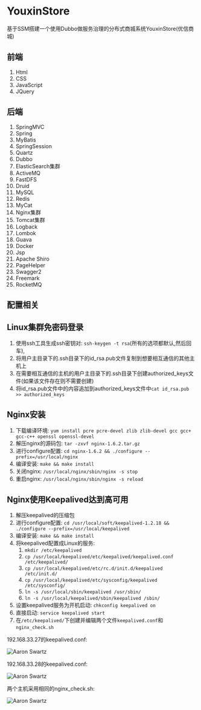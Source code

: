 # YouxinStore
基于SSM搭建一个使用Dubbo做服务治理的分布式商城系统YouxinStore(优信商城)

## 前端
1. Html
2. CSS
3. JavaScript
4. JQuery

## 后端
1. SpringMVC
2. Spring
3. MyBatis
4. SpringSession
5. Quartz
6. Dubbo
7. ElasticSearch集群
8. ActiveMQ
9. FastDFS
10. Druid
11. MySQL 
12. Redis
13. MyCat
14. Nginx集群
15. Tomcat集群
16. Logback
17. Lombok
18. Guava
19. Docker
20. Jsp
21. Apache Shiro
22. PageHelper
23. Swagger2
24. Freemark
25. RocketMQ


## 配置相关

## Linux集群免密码登录

1. 使用ssh工具生成ssh密钥对: `ssh-keygen -t rsa`(所有的选项都默认,然后回车),
2. 将用户主目录下的.ssh目录下的id_rsa.pub文件复制到想要相互通信的其他主机上
3. 在需要相互通信的主机的用户主目录下的.ssh目录下创建authorized_keys文件(如果该文件存在则不需要创建)
4. 将id_rsa.pub文件中的内容追加到authorized_keys文件中`cat id_rsa.pub >> authorized_keys`


## Nginx安装

1. 下载编译环境: `yum install pcre pcre-devel zlib zlib-devel gcc gcc+ gcc-c++ openssl openssl-devel `
2. 解压nginx的源码包: `tar -zxvf nginx-1.6.2.tar.gz`
3. 进行configure配置: `cd nginx-1.6.2 && ./configure --prefix=/usr/local/nginx`
4. 编译安装: `make && make install`
5. 关闭nginx: `/usr/local/nginx/sbin/nginx -s stop`
6. 重启nginx: `/usr/local/nginx/sbin/nginx -s reload`

## Nginx使用Keepalived达到高可用

1. 解压keepalived的压缩包
2. 进行configure配置: `cd /usr/local/soft/keepalived-1.2.18 && ./configure --prefix=/usr/local/keepalived`
3. 编译安装: `make && make install`
4. 将keepalived配置成Linux的服务:
	1. `mkdir /etc/keepalived`
	2. `cp /usr/local/keepalived/etc/keepalived/keepalived.conf /etc/keepalived/`
	3. `cp /usr/local/keepalived/etc/rc.d/init.d/keepalived /etc/init.d/`
	4. `cp /usr/local/keepalived/etc/sysconfig/keepalived /etc/sysconfig/`
	5. `ln -s /usr/local/sbin/keepalived /usr/sbin/`
	6. `ln -s /usr/local/keepalived/sbin/keepalived /sbin/`
5. 设置keepalived服务为开机启动: `chkconfig keepalived on`
6. 直接启动: `service keepalived start`
7. 在`/etc/keepalived/`下创建并编辑两个文件`keepalived.conf`和`nginx_check.sh`

192.168.33.27的keepalived.conf:
	
![Aaron Swartz](https://raw.githubusercontent.com/fuyunwang/Nginx_Settings/master/192.168.33.27.png)

192.168.33.28的keepalived.conf:

![Aaron Swartz](https://raw.githubusercontent.com/fuyunwang/Nginx_Settings/master/192.168.33.28.png)


两个主机采用相同的nginx_check.sh:

![Aaron Swartz](https://raw.githubusercontent.com/fuyunwang/Nginx_Settings/master/nginx_check.png)



